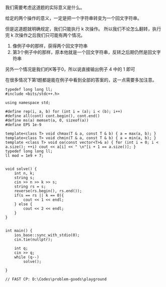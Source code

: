 我们需要考虑这道题的实际意义是什么。 

给定的两个操作的意义，一定是把一个字符串转变为一个回文字符串。 

但是这道题就明确规定，我们只能执行 k 次操作。 所以我们不论怎么翻转，执行完 k 次操作之后我们只可能有两个情况。 

1. 像例子中的那样，获得两个回文字符串 
2. 第3个例子中的那样，原本他就是一个回文字符串，反转之后期仍然是回文字符串 

另外一个情况是我们的K等于0，所以说直接输出例子 4 中的 1 即可 

在很多情况下第1题都是能在例子中看到全部的答案的，这一点需要多加注意。


```
typedef long long ll;
#include <bits/stdc++.h>

using namespace std;

#define rep(i, a, b) for (int i = (a); i < (b); i++)
#define all(cont) cont.begin(), cont.end()
#define ms(a) memset(a, 0, sizeof(a))
#define EPS 1e-9
	
template<class T> void chmax(T & a, const T & b) { a = max(a, b); } 
template<class T> void chmin(T & a, const T & b) { a = min(a, b); } 
template <class T> void oa(const vector<T>& a) { for (int i = 0; i < a.size(); ++i) cout << a[i] << " \n"[i + 1 == a.size()]; }
typedef long long ll;
ll mod = 1e9 + 7;


void solve() {
	int n, k;
	string s;
	cin >> n >> k >> s;
	string rs = s;
	reverse(rs.begin(), rs.end());
	if(s == rs || k == 0){
		cout << 1 << endl;
	} else {
		cout << 2 << endl;
	}
}

	
int main() {
	ios_base::sync_with_stdio(0);
	cin.tie(nullptr);
	
	int q;
	cin >> q;
	while (q--)
		solve();
	
}

// FAST CP: D:\Codes\problem-goods\playground
```
